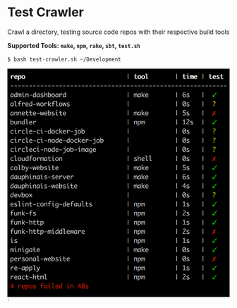 # Test Crawler

Crawl a directory, testing source code repos with their respective build tools

**Supported Tools: `make`, `npm`, `rake`, `sbt`, `test.sh`**

```shell
$ bash test-crawler.sh ~/Development
```

![img](/test-crawler.png)`